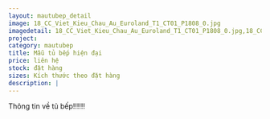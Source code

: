```yaml
---
layout: mautubep_detail
image: 18_CC_Viet_Kieu_Chau_Au_Euroland_T1_CT01_P1808_0.jpg
imagedetail: 18_CC_Viet_Kieu_Chau_Au_Euroland_T1_CT01_P1808_0.jpg,18_CC_Viet_Kieu_Chau_Au_Euroland_T1_CT01_P1808_1.jpg,18_CC_Viet_Kieu_Chau_Au_Euroland_T1_CT01_P1808_2.jpg,18_CC_Viet_Kieu_Chau_Au_Euroland_T1_CT01_P1808_3.jpg
project:
category: mautubep
title: Mẫu tủ bếp hiện đại
price: liên hệ
stock: đặt hàng
sizes: Kích thước theo đặt hàng
description: |
---
```

Thông tin về tủ bếp!!!!!!